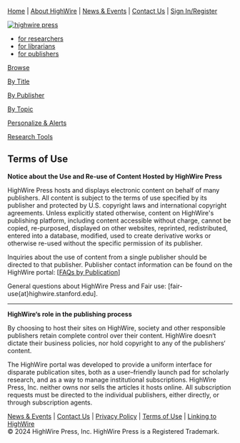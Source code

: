 [Home](https://www.highwirepress.com/) | [About HighWire](https://www.highwirepress.com/about-us) | [News & Events](https://www.highwirepress.com/events) | [Contact Us](https://www.highwirepress.com/contact) | [Sign In/Register](http://highwire.org/cgi/login?uri=%2Fabout%2Fterms-of-use.dtl)

[![highwire press](/icons/3/logo_highwire.png)](https://www.highwirepress.com/)

* [for researchers](http://highwire.org/lists/browse.dtl)
* [for librarians](http://highwire.org/librarians/)
* [for publishers](http://highwire.org/publishers/)

  

[Browse](http://highwire.org/lists/browse.dtl)

[By Title](http://highwire.org/lists/allsites.dtl)

[By Publisher](http://highwire.org/lists/allsites.dtl?view=by+publisher)

[By Topic](http://highwire.org/lists/browse.dtl)

  

[Personalize & Alerts](http://highwire.org/customize/)

[Research Tools](http://highwire.org/tools.dtl)

Terms of Use
------------

**Notice about the Use and Re-use of Content Hosted by HighWire Press**

HighWire Press hosts and displays electronic content on behalf of many publishers. All content is subject to the terms of use specified by its publisher and protected by U.S. copyright laws and international copyright agreements. Unless explicitly stated otherwise, content on HighWire's publishing platform, including content accessible without charge, cannot be copied, re-purposed, displayed on other websites, reprinted, redistributed, entered into a database, modified, used to create derivative works or otherwise re-used without the specific permission of its publisher.

Inquiries about the use of content from a single publisher should be directed to that publisher. Publisher contact information can be found on the HighWire portal: \[[FAQs by Publication](http://highwire.stanford.edu/cgi/journalinfo)\]

General questions about HighWire Press and Fair use: \[fair-use{at}highwire.stanford.edu\].

* * *

**HighWire‘s role in the publishing process**

By choosing to host their sites on HighWire, society and other responsible publishers retain complete control over their content. HighWire doesn‘t dictate their business policies, nor hold copyright to any of the publishers‘ content.

The HighWire portal was developed to provide a uniform interface for disparate publication sites, both as a user–friendly launch pad for scholarly research, and as a way to manage institutional subscriptions. HighWire Press, Inc. neither owns nor sells the articles it hosts online. All subscription requests must be directed to the individual publishers, either directly, or through subscription agents.

[News & Events](https://www.highwirepress.com/events) | [Contact Us](https://www.highwirepress.com/contact) | [Privacy Policy](https://www.highwirepress.com/privacy-policy) | [Terms of Use](http://highwire.org/about/terms-of-use.dtl) | [Linking to HighWire](http://highwire.org/help/linktous.dtl)  
© 2024 HighWire Press, Inc. HighWire Press is a Registered Trademark.